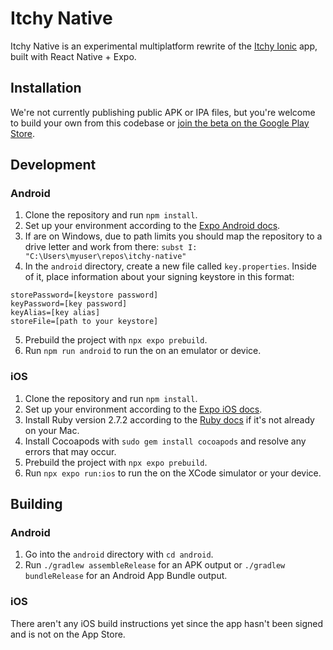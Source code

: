 # Itchy Native

Itchy Native is an experimental multiplatform rewrite of the [Itchy Ionic](https://github.com/scratch-client-4/itchy-ionic) app, built with React Native + Expo.

## Installation

We're not currently publishing public APK or IPA files, but you're welcome to build your own from this codebase or [join the beta on the Google Play Store](https://play.google.com/apps/testing/org.scratchclient4.itchy).

## Development

### Android

1. Clone the repository and run `npm install`.
2. Set up your environment according to the [Expo Android docs](https://docs.expo.dev/get-started/set-up-your-environment/?platform=android&device=simulated&mode=development-build&buildEnv=local).
3. If are on Windows, due to path limits you should map the repository to a drive letter and work from there: `subst I: "C:\Users\myuser\repos\itchy-native"`
4. In the `android` directory, create a new file called `key.properties`.  Inside of it, place information about your signing keystore in this format:
```
storePassword=[keystore password]
keyPassword=[key password]
keyAlias=[key alias]
storeFile=[path to your keystore]
```
5. Prebuild the project with `npx expo prebuild`.
6. Run `npm run android` to run the on an emulator or device.

### iOS

1. Clone the repository and run `npm install`.
2. Set up your environment according to the [Expo iOS docs](https://docs.expo.dev/get-started/set-up-your-environment/?platform=ios&device=simulated&mode=development-build&buildEnv=local).
3. Install Ruby version 2.7.2 according to the [Ruby docs](https://www.ruby-lang.org/en/documentation/installation/#rbenv) if it's not already on your Mac.
4. Install Cocoapods with `sudo gem install cocoapods` and resolve any errors that may occur.
5. Prebuild the project with `npx expo prebuild`.
6. Run `npx expo run:ios` to run the on the XCode simulator or your device.

## Building

### Android

1. Go into the `android` directory with `cd android`.
2. Run `./gradlew assembleRelease` for an APK output or `./gradlew bundleRelease` for an Android App Bundle output.

### iOS

There aren't any iOS build instructions yet since the app hasn't been signed and is not on the App Store.
